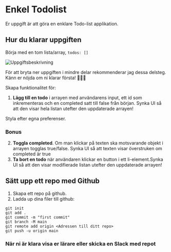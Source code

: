 # Enkel Todolist

Er uppgift är att göra en enklare Todo-list applikation.

## Hur du klarar uppgiften

Börja med en tom lista/array, ```todos: []```

![Uppgiftsbeskrivning](https://github.com/chasacademy-sandra-larsson/workshop-simple-todolist/blob/main/screen.png)


För att bryta ner uppgiften i mindre delar rekommenderar jag dessa delsteg. Känn er nöjda om ni klarar första! 🎉🎉🎉

Skapa funktionalitet för:

1. **Lägg till en todo** i arrayen med användarens input, ett id som inkrementeras och en completed satt till false från början. Synka UI så att den visar hela listan utefter den uppdaterade arrayen!

Styla efter egna preferenser.

###  Bonus

2. **Toggla completed**. Om man klickar på texten ska motsvarande objekt i arrayen togglas true/false. Synka UI så att texten visar överstruken om completed är true
3. **Ta bort en todo** när användaren klickar en button i ett li-element.Synka UI så att den visar modifierade listan utefter den uppdaterade arrayen!


## Sätt upp ett repo med Github

1. Skapa ett repo på github.
2. Ladda up dina filer till github:

```
git init
git add .
git commit -m "first commit"
git branch -M main
git remote add origin <Adressen till ditt repo>
git push -u origin main
```

### När ni är klara visa er lärare eller skicka en Slack med repot


